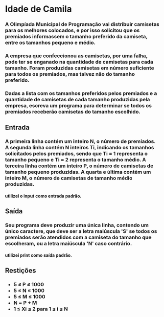 # Idade de Camila
### <p>A Olimpíada Municipal de Programação vai distribuir camisetas para os melhores colocados, e por isso solicitou que os premiados informassem o tamanho preferido da camiseta, entre os tamanhos pequeno e médio.</p>
### <p>A empresa que confeccionou as camisetas, por uma falha, pode ter se enganado na quantidade de camisetas para cada tamanho. Foram produzidas camisetas em número suficiente para todos os premiados, mas talvez não do tamanho preferido.</p>
### <p>Dadas a lista com os tamanhos preferidos pelos premiados e a quantidade de camisetas de cada tamanho produzidas pela empresa, escreva um programa para determinar se todos os premiados receberão camisetas do tamanho escolhido.</p>
## Entrada
### <p>A primeira linha contém um inteiro N, o número de premiados. A segunda linha contém N inteiros Ti, indicando os tamanhos solicitados pelos premiados, sendo que Ti = 1 representa o tamanho pequeno e Ti = 2 representa o tamanho médio. A terceira linha contém um inteiro P, o número de camisetas de tamanho pequeno produzidas. A quarta e última contém um inteiro M, o número de camisetas de tamanho médio produzidas.</p>
#### utilizei o input como entrada padrão.
## Saída
### <p>Seu programa deve produzir uma única linha, contendo um único caractere, que deve ser a letra maiúscula 'S' se todos os premiados serão atendidos com a camiseta do tamanho que escolheram, ou a letra maiúscula 'N' caso contrário.</p>
#### utilizei print como saída padrão.
## Restições 
### <ul><li>5 ≤ P ≤ 1000</li> <li>5 ≤ N ≤ 1000</li> <li>5 ≤ M ≤ 1000</li> <li>N = P + M</li> <li>1 ≤ Xi ≤ 2 para 1 ≤ i ≤ N</li></ul>
